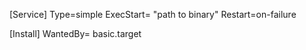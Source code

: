 [Service]
Type=simple
ExecStart= "path to binary"
Restart=on-failure

[Install]
WantedBy= basic.target
